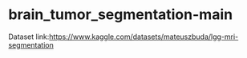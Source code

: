 # brain_tumor_segmentation-main

Dataset link:https://www.kaggle.com/datasets/mateuszbuda/lgg-mri-segmentation
